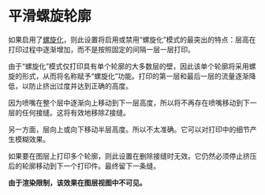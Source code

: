 平滑螺旋轮廓
====
如果启用了[螺旋化](magic_spiralize.md)，则此设置将启用或禁用“螺旋化”模式的最突出的特点：层高在打印过程中逐渐增加，而不是按照固定的间隔一层一层打印。

由于“螺旋化”模式仅打印具有单个轮廓的大多数层的壁，因此该单个轮廓将采用螺旋的形式，从而将名称赋予“螺旋化”功能。打印的第一层和最后一层的流量逐渐降低，以防止挤出过度并达到正确的高度。

因为喷嘴在整个层中逐渐向上移动到下一层高度，所以将不再存在喷嘴移动到下一层的任何接缝。这将有效地移除Z接缝。

另一方面，层向上或向下移动半层高度。所以不太准确。它可以对打印中的细节产生模糊效果。

如果要在图层上打印多个轮廓，则此设置在删除接缝时无效。它仍然必须停止挤压后的轮廓移动到下一个打印件。最终留下一条缝。

**由于渲染限制，该效果在图层视图中不可见。**
